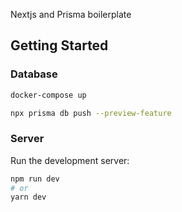 Nextjs and Prisma boilerplate

## Getting Started

### Database

```bash
docker-compose up
```

```bash
npx prisma db push --preview-feature
```

### Server

Run the development server:

```bash
npm run dev
# or
yarn dev
```
